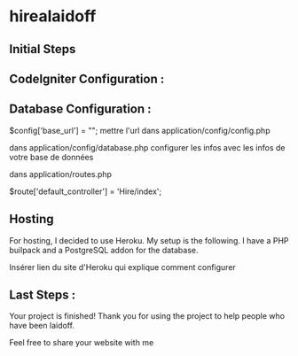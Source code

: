 # hirealaidoff



## Initial Steps





## CodeIgniter Configuration :







## Database Configuration :



$config['base_url'] = ""; mettre l'url dans application/config/config.php

dans application/config/database.php configurer les infos avec les infos de votre base de données

dans application/routes.php

$route['default_controller'] = 'Hire/index';

## Hosting

 For hosting, I decided to use Heroku.  My setup is the following. I have a PHP builpack and a PostgreSQL addon for the database.



Insérer lien du site d'Heroku qui explique comment configurer



## Last Steps :

Your project is finished! Thank you for using the project to help people who have been laidoff.

Feel free to share your website with me

